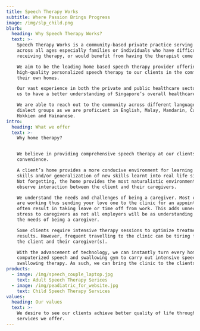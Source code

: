 ```yaml
---
title: Speech Therapy Works
subtitle: Where Passion Brings Progress
image: /img/slp_child.png
blurb:
  heading: Why Speech Therapy Works?
  text: >-
    Speech Therapy Works is a community-based private practice serving clients
    across all ages especially families or individuals who have difficulty
    receiving therapy, or would benefit from having the therapist come to them.

    We aim to be the leading home based speech therapy provider offering
    high-quality personalized speech therapy to our clients in the comfort of
    their own homes.

    Our vast experience in both the private and public healthcare sector allows
    us to have a better understanding of Singapore’s overall healthcare system.

    We are able to reach out to the community across different language and
    dialect groups as we are proficient in English, Malay, Mandarin, Cantonese,
    Hokkien and Hainanese.
intro:
  heading: What we offer
  text: >-
    Why home therapy?


    We believe in providing comprehensive speech therapy at our clients’
    convenience.

    A client’s home provides a more conducive environment for learning of new
    skills and/or generalization of new skills learnt into real life situations.
    Not forgetting, the home provides the most naturalistic environment to
    observe interaction between the client and their caregivers.

    We understand the needs and challenges of being a caregiver. Most caregivers
    are working thus sending your love one to the clinic for an appointment
    often result in taking leave or time off from work. This adds unnecessary
    stress to caregivers as not all employers will be as understanding towards
    the needs of being a caregiver.

    Some clients require intensive therapy sessions to optimize treatment
    results. However, frequent travelling to the clinic can be tiring for both
    the client and their caregiver(s).

    With the advancement of technology, we can instantly turn every home into a
    computerized speech and swallowing gym to carry out intensive speech and/or
    swallowing therapy. As such, we can bring the clinic to the clients' home!
products:
  - image: /img/speech_couple_laptop.jpg
    text: Adult Speech Therapy Serices
  - image: /img/peadiatric_for_website.jpg
    text: Child Speech Therapy Services
values:
  heading: Our values
  text: >-
    We desire to see our clients achieve better quality of life through the
    services we offer.
---
```


